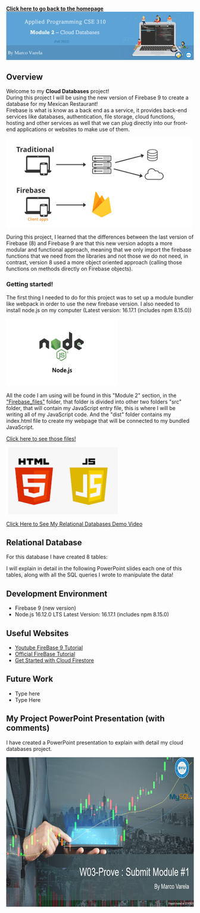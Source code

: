 **[Click here to go back to the homepage](https://github.com/MarcoAntonioVarela/310_fall_2022)**
![Banner Module 1](../Images/Module1_Banner.png) 
## Overview
Welcome to my <b>Cloud Databases</b> project!\
During this project I will be using the new version of Firebase 9 to create a database for my Mexican Restaurant!\
Firebase is what is know as a back end as a service, it provides back-end services like databases, authentication, file storage, cloud functions, hosting and other services as well that we can plug directly into our front-end applications or websites to make use of them.

<img src="../Images/module2_1.png" width="500" height="240" />

During this project, I learned that the differences between the last version of Firebase (8) and Firebase 9 are that this new version adopts a more modular and functional approach, meaning that we only import the firebase functions that we need from the libraries and not those we do not need, in contrast, version 8 used a more object oriented approach (calling those functions on methods directly on Firebase objects).

### Getting started!

The first thing I needed to do for this project was to set up a module bundler like webpack in order to use the new firebase version.
I also needed to install node.js on my computer (Latest version: 16.17.1 (includes npm 8.15.0))

<img src="../Images/module2_2.png" width="300" height="180" />

All the code I am using will be found in this "Module 2" section, in the ["Firebase_files"](https://github.com/MarcoAntonioVarela/310_fall_2022/tree/main/Module%202/Firebase_files) folder, that folder is divided into other two folders "src" folder, that will contain my JavaScript entry file, this is where I will be writing all of my JavaScript code.
And the "dist" folder contains my index.html file to create my webpage that will be connected to my bundled JavaScript. 

[Click here to see those files!](https://github.com/MarcoAntonioVarela/310_fall_2022/tree/main/Module%202/Firebase_files)

<img src="../Images/module2_3.png" width="300" height="180" />

[Click Here to See My Relational Databases Demo Video](https://youtu.be/)

## Relational Database

For this database I have created 8 tables:


I will explain in detail in the following PowerPoint slides each one of this tables, along with all the SQL queries I wrote to manipulate the data! 


## Development Environment

* Firebase 9 (new version)
* Node.js 16.12.0 LTS Latest Version: 16.17.1 (includes npm 8.15.0)

## Useful Websites


* [Youtube FireBase 9 Tutorial](https://www.youtube.com/watch?v=9zdvmgGsww0&list=PL4cUxeGkcC9jERUGvbudErNCeSZHWUVlb)
* [Official FireBase Tutorial](https://firebase.google.com/docs/firestore)
* [Get Started with Cloud Firestore](https://firebase.google.com/docs/firestore/quickstart)

## Future Work

* Type here
* Type Here
## My Project PowerPoint Presentation (with comments)
I have created a PowerPoint presentation to explain with detail my cloud databases project.
<!-- I will use HTML tags to illustrate my PowerPoint Presentation with Photos -->
<img src="../Images/module1_1.jpg" width="670" height="400" />

